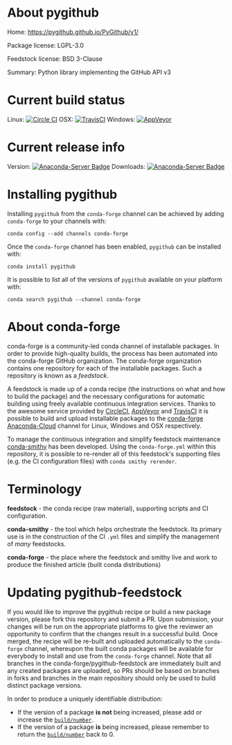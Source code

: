 About pygithub
==============

Home: https://pygithub.github.io/PyGithub/v1/

Package license: LGPL-3.0

Feedstock license: BSD 3-Clause

Summary: Python library implementing the GitHub API v3



Current build status
====================

Linux: [![Circle CI](https://circleci.com/gh/conda-forge/pygithub-feedstock.svg?style=shield)](https://circleci.com/gh/conda-forge/pygithub-feedstock)
OSX: [![TravisCI](https://travis-ci.org/conda-forge/pygithub-feedstock.svg?branch=master)](https://travis-ci.org/conda-forge/pygithub-feedstock)
Windows: [![AppVeyor](https://ci.appveyor.com/api/projects/status/github/conda-forge/pygithub-feedstock?svg=True)](https://ci.appveyor.com/project/conda-forge/pygithub-feedstock/branch/master)

Current release info
====================
Version: [![Anaconda-Server Badge](https://anaconda.org/conda-forge/pygithub/badges/version.svg)](https://anaconda.org/conda-forge/pygithub)
Downloads: [![Anaconda-Server Badge](https://anaconda.org/conda-forge/pygithub/badges/downloads.svg)](https://anaconda.org/conda-forge/pygithub)

Installing pygithub
===================

Installing `pygithub` from the `conda-forge` channel can be achieved by adding `conda-forge` to your channels with:

```
conda config --add channels conda-forge
```

Once the `conda-forge` channel has been enabled, `pygithub` can be installed with:

```
conda install pygithub
```

It is possible to list all of the versions of `pygithub` available on your platform with:

```
conda search pygithub --channel conda-forge
```


About conda-forge
=================

conda-forge is a community-led conda channel of installable packages.
In order to provide high-quality builds, the process has been automated into the
conda-forge GitHub organization. The conda-forge organization contains one repository
for each of the installable packages. Such a repository is known as a *feedstock*.

A feedstock is made up of a conda recipe (the instructions on what and how to build
the package) and the necessary configurations for automatic building using freely
available continuous integration services. Thanks to the awesome service provided by
[CircleCI](https://circleci.com/), [AppVeyor](http://www.appveyor.com/)
and [TravisCI](https://travis-ci.org/) it is possible to build and upload installable
packages to the [conda-forge](https://anaconda.org/conda-forge)
[Anaconda-Cloud](http://docs.anaconda.org/) channel for Linux, Windows and OSX respectively.

To manage the continuous integration and simplify feedstock maintenance
[conda-smithy](http://github.com/conda-forge/conda-smithy) has been developed.
Using the ``conda-forge.yml`` within this repository, it is possible to re-render all of
this feedstock's supporting files (e.g. the CI configuration files) with ``conda smithy rerender``.


Terminology
===========

**feedstock** - the conda recipe (raw material), supporting scripts and CI configuration.

**conda-smithy** - the tool which helps orchestrate the feedstock.
                   Its primary use is in the construction of the CI ``.yml`` files
                   and simplify the management of *many* feedstocks.

**conda-forge** - the place where the feedstock and smithy live and work to
                  produce the finished article (built conda distributions)


Updating pygithub-feedstock
===========================

If you would like to improve the pygithub recipe or build a new
package version, please fork this repository and submit a PR. Upon submission,
your changes will be run on the appropriate platforms to give the reviewer an
opportunity to confirm that the changes result in a successful build. Once
merged, the recipe will be re-built and uploaded automatically to the
`conda-forge` channel, whereupon the built conda packages will be available for
everybody to install and use from the `conda-forge` channel.
Note that all branches in the conda-forge/pygithub-feedstock are
immediately built and any created packages are uploaded, so PRs should be based
on branches in forks and branches in the main repository should only be used to
build distinct package versions.

In order to produce a uniquely identifiable distribution:
 * If the version of a package **is not** being increased, please add or increase
   the [``build/number``](http://conda.pydata.org/docs/building/meta-yaml.html#build-number-and-string).
 * If the version of a package **is** being increased, please remember to return
   the [``build/number``](http://conda.pydata.org/docs/building/meta-yaml.html#build-number-and-string)
   back to 0.
